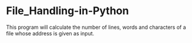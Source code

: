 # File_Handling-in-Python
This program will calculate the number of lines, words and characters of a file whose address is given as input.
